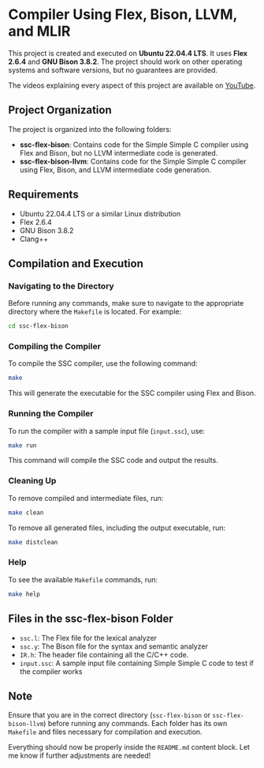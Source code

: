 # Compiler Using Flex, Bison, LLVM, and MLIR

This project is created and executed on **Ubuntu 22.04.4 LTS**. It uses **Flex 2.6.4** and **GNU Bison 3.8.2**. The project should work on other operating systems and software versions, but no guarantees are provided.

The videos explaining every aspect of this project are available on [YouTube](https://youtube.com/playlist?list=PLxP0p--aBHmL5uj9eecRFLIm1Qx2T8_sx&si=LvvqhGXqyp8faGQG).

## Project Organization

The project is organized into the following folders:

- **ssc-flex-bison**: Contains code for the Simple Simple C compiler using Flex and Bison, but no LLVM intermediate code is generated.
- **ssc-flex-bison-llvm**: Contains code for the Simple Simple C compiler using Flex, Bison, and LLVM intermediate code generation.

## Requirements

- Ubuntu 22.04.4 LTS or a similar Linux distribution
- Flex 2.6.4
- GNU Bison 3.8.2
- Clang++

## Compilation and Execution

### Navigating to the Directory

Before running any commands, make sure to navigate to the appropriate directory where the `Makefile` is located. For example:

```bash
cd ssc-flex-bison
```

### Compiling the Compiler

To compile the SSC compiler, use the following command:

```bash
make
```

This will generate the executable for the SSC compiler using Flex and Bison.

### Running the Compiler

To run the compiler with a sample input file (`input.ssc`), use:

```bash
make run
```

This command will compile the SSC code and output the results.

### Cleaning Up

To remove compiled and intermediate files, run:

```bash
make clean
```

To remove all generated files, including the output executable, run:

```bash
make distclean
```

### Help

To see the available `Makefile` commands, run:

```bash
make help
```

## Files in the ssc-flex-bison Folder

- `ssc.l`: The Flex file for the lexical analyzer
- `ssc.y`: The Bison file for the syntax and semantic analyzer
- `IR.h`: The header file containing all the C/C++ code.
- `input.ssc`: A sample input file containing Simple Simple C code to test if the compiler works

## Note

Ensure that you are in the correct directory (`ssc-flex-bison` or `ssc-flex-bison-llvm`) before running any commands. Each folder has its own `Makefile` and files necessary for compilation and execution.

Everything should now be properly inside the `README.md` content block. Let me know if further adjustments are needed!
